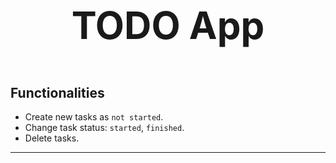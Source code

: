 # <p align="center" style="font-size:60px;"> TODO App </p> #

## Functionalities ##

* Create new tasks as `not started`.
* Change task status: `started`, `finished`.
* Delete tasks.
---
